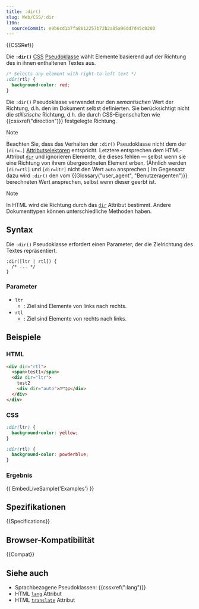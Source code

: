 ```yaml
---
title: :dir()
slug: Web/CSS/:dir
l10n:
  sourceCommit: e9b6cd1b7fa8612257b72b2a85a96dd7d45c0200
---
```


{{CSSRef}}

Die **`:dir()`** [CSS](/de/docs/Web/CSS) [Pseudoklasse](/de/docs/Web/CSS/Pseudo-classes) wählt Elemente basierend auf der Richtung des in ihnen enthaltenen Textes aus.

```css
/* Selects any element with right-to-left text */
:dir(rtl) {
  background-color: red;
}
```

Die `:dir()` Pseudoklasse verwendet nur den _semantischen_ Wert der Richtung, d.h. den im Dokument selbst definierten. Sie berücksichtigt nicht die _stilistische_ Richtung, d.h. die durch CSS-Eigenschaften wie {{cssxref("direction")}} festgelegte Richtung.

> [!NOTE]
> Beachten Sie, dass das Verhalten der `:dir()` Pseudoklasse nicht dem der `[dir=…]` [Attributselektoren](/de/docs/Web/CSS/Attribute_selectors) entspricht. Letztere entsprechen dem HTML-Attribut [`dir`](/de/docs/Web/HTML/Reference/Global_attributes/dir) und ignorieren Elemente, die dieses fehlen — selbst wenn sie eine Richtung von ihrem übergeordneten Element erben. (Ähnlich werden `[dir=rtl]` und `[dir=ltr]` nicht den Wert `auto` ansprechen.) Im Gegensatz dazu wird `:dir()` den vom {{Glossary("user_agent", "Benutzeragenten")}} berechneten Wert ansprechen, selbst wenn dieser geerbt ist.

> [!NOTE]
> In HTML wird die Richtung durch das [`dir`](/de/docs/Web/HTML/Reference/Global_attributes/dir) Attribut bestimmt. Andere Dokumenttypen können unterschiedliche Methoden haben.

## Syntax

Die `:dir()` Pseudoklasse erfordert einen Parameter, der die Zielrichtung des Textes repräsentiert.

```css-nolint
:dir([ltr | rtl]) {
  /* ... */
}
```

### Parameter

- `ltr`
  - : Ziel sind Elemente von links nach rechts.
- `rtl`
  - : Ziel sind Elemente von rechts nach links.

## Beispiele

### HTML

```html
<div dir="rtl">
  <span>test1</span>
  <div dir="ltr">
    test2
    <div dir="auto">עִבְרִית</div>
  </div>
</div>
```

### CSS

```css
:dir(ltr) {
  background-color: yellow;
}

:dir(rtl) {
  background-color: powderblue;
}
```

### Ergebnis

{{ EmbedLiveSample('Examples') }}

## Spezifikationen

{{Specifications}}

## Browser-Kompatibilität

{{Compat}}

## Siehe auch

- Sprachbezogene Pseudoklassen: {{cssxref(":lang")}}
- HTML [`lang`](/de/docs/Web/HTML/Reference/Global_attributes/lang) Attribut
- HTML [`translate`](/de/docs/Web/HTML/Reference/Global_attributes/translate) Attribut
